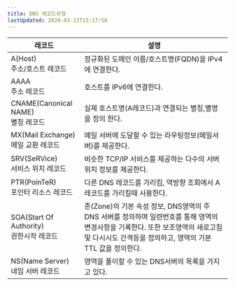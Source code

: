 ```yaml
---
title: DNS 레코드유형
lastUpdated: 2024-03-13T15:17:56
---
```


|레코드|설명|
|-|-|
|A(Host)<br>주소/호스트 레코드|정규화된 도메인 이름/호스트명(FQDN)을 IPv4에 연결한다.|
|AAAA<br>주소 레코드|호스트를 IPv6에 연결한다.|
|CNAME(Canonical NAME)<br>별칭 레코드|실제 호스트명(A레코드)과 연결되는 별칭,별명을 정의 한다.|
|MX(Mail Exchange)<br>메일 교환 레코드|메일 서버에 도달할 수 있는 라우팅정보(메일서버)를 제공한다.|
|SRV(SeRVice)<br>서비스 위치 레코드|비슷한 TCP/IP 서비스를 제공하는 다수의 서버 위치 정보를 제공한다.|
|PTR(PoinTeR)<br>포인터 리소스 레코드|다른 DNS 레코드를 가리킴, 역방향 조회에서 A레코드를 가리킬때 사용한다.|
|SOA(Start Of Authority)<br>권한시작 레코드|존(Zone)의 기본 속성 정보, DNS영역의 주 DNS 서버를 정의하며 일련번호를 통해 영역의 변경사항을 기록한다. 또한 보조영역의 새로고침 및 다시시도 간격등을 정의하고, 영역의 기본 TTL 값을 정의한다.|
|NS(Name Server)<br>네임 서버 레코드|영역을 풀이할 수 있는 DNS서버의 목록을 가지고 있다.|